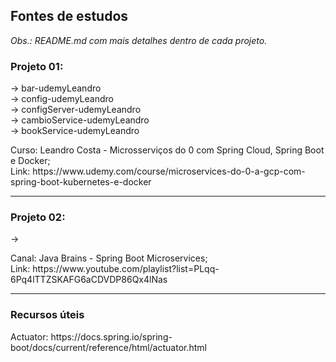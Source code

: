<h2>Fontes de estudos</h2>
<p><i>Obs.: README.md com mais detalhes dentro de cada projeto.</i></p>
<h3>Projeto 01:</h3> 
<p>
-> bar-udemyLeandro  <br>
-> config-udemyLeandro <br>
-> configServer-udemyLeandro <br>
-> cambioService-udemyLeandro <br>
-> bookService-udemyLeandro <br>
</p>
<p>
Curso: Leandro Costa - Microsserviços do 0 com Spring Cloud, Spring Boot e Docker; <br>
Link: https://www.udemy.com/course/microservices-do-0-a-gcp-com-spring-boot-kubernetes-e-docker <br>
</p>
<hr>
<h3>Projeto 02:</h3>
<p> 
-> 
</p>
<p>
Canal: Java Brains - Spring Boot Microservices; <br>
Link: https://www.youtube.com/playlist?list=PLqq-6Pq4lTTZSKAFG6aCDVDP86Qx4lNas <br>
</p>
<hr>
<h3>Recursos úteis</h3>
<p>Actuator: https://docs.spring.io/spring-boot/docs/current/reference/html/actuator.html</p>
